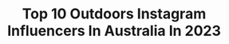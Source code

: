 ---
title: Top 10 Outdoors Instagram Influencers In Australia In 2023
description: >-
  Find top outdoors Instagram influencers in Australia in 2023. Most popular hashtags: #australianshepherd #aussielovers #dogsthathike.
platform: Instagram
hits: 232
text_top: Analyze the top-rated Instagram influencers on inBeat.
text_bottom: Our search engine has 232 Instagram influencers like this in Australia for you to pitch.
profiles:
  - username: "hitherebrooke"
    fullname: >-
      Brooke•Writer•Artist•Outdoors
    bio: >-
      My Australian lifestyle Author of 'The Subject' novel series Hunting & outdoor blogger @thegirlway All things outdoors plus a little illustrating
    location: "Australia"
    followers: 65065
    engagement: 439
    commentsToLikes: 0.073011
    id: ck6ti6cth04ec0j71ovjnoub7
    verified: false
    hashtags: ""
  - username: "e_mccart"
    fullname: >-
      Emily McCartney // Photography
    bio: >-
      Ranch | Editorial | Commercial Providing authentic imagery of the western outdoors Artist + owner of @roadrunnergallery TX
    location: "Australia"
    followers: 25144
    engagement: 298
    commentsToLikes: 0.009898
    id: ck5hjn6i8gx5n0i11r4ipd8xx
    verified: false
    hashtags: "#smallbusinesssaturday"
  - username: "freyaussie"
    fullname: >-
      ＦＲＥＹＡ
    bio: >-
      Australian Shepherd-12/2018🇫🇮 Outdoors, everyday living and dog sports ⭐ SportsK9 Ambassador @joyofdogsports ⭐Team @carninnutrition & @revolutionrace
    location: "Australia"
    followers: 7258
    engagement: 681
    commentsToLikes: 0.077261
    id: ckaowot3f9s740i78ltsg050w
    verified: false
    hashtags: "#dogsthathike, #getoutdoors, #australianshepherd, #exploremore"
  - username: "dimsim_outdoors"
    fullname: >-
      HIKING | CAMPING | TOURING
    bio: >-
      🌏 Get out and explore the great outdoors 🇦🇺 🗺 Adventurer, 🤠 Explorer & ⛺️ Camper 📖 Writer & 📸 Rookie Photo Taker 🎥 Documenting my journey👇
    location: "Australia"
    followers: 7986
    engagement: 469
    commentsToLikes: 0.076746
    id: ck5c76mrj6xak0i11b7f6xouw
    verified: false
    hashtags: ""
  - username: "mywildaussies"
    fullname: >-
      The Colorado Pups
    bio: >-
      ♡ Kodi aka Llama ⋒ Wally aka Cheesecake ↟ Aussie Human 🇦🇺: Vivian ⧋ Elopement Photographer @wildandinlovephoto ᨏ Addicted to the outdoors 🥾🌲
    location: "Australia"
    followers: 19067
    engagement: 260
    commentsToLikes: 0.103522
    id: ck55kshdazzuj0i11tfeyupap
    verified: false
    hashtags: "#dogsonadventures, #doggos, #puppiesofinstgram, #aussieaddicted"
  - username: "jessica.rose.aus"
    fullname: >-
      Jessica Rose
    bio: >-
      ❤️ Mummy to Sinéad Rose - 🤍@patm120 🖤 Bikes 🎶 Guitar 🐶 Jake 🍃 Nature + the outdoors 🖊 HR Manager | Teacher 📍 Melbourne, Australia
    location: "Australia"
    followers: 31038
    engagement: 143
    commentsToLikes: 0.017269
    id: ck0tvnrcxc2ac0i19glssnl5e
    verified: false
    hashtags: "#bikermum, #womenempowerment, #womensupportingwomen, #throwback"
  - username: "jeffreyjkieffer"
    fullname: >-
      Jeffrey Kieffer
    bio: >-
      ☼ simple joys in the outdoors based in Byron Bay, Australia ↳ hello@jeffreykieffer.com
    location: "Australia"
    followers: 12388
    engagement: 621
    commentsToLikes: 0.063848
    id: ck0vzmavr9svi0i19fm44hdvl
    verified: false
    hashtags: "#hellofrom, #deliveredbydrone, #ad, #fujiinstaxaus"
  - username: "alexandramanly"
    fullname: >-
      Alex
    bio: >-
      aussie • bikes • outdoors 🦘🚴 art project @wordstorise
    location: "Australia"
    followers: 6872
    engagement: 517
    commentsToLikes: 0.012098
    id: ck15r4c4h62zq0i19u1umy2gm
    verified: true
    hashtags: "#newyear, #legdayeveryday, #worldbicyclereliefau, #powerofbicycles"
  - username: "maryoneillofficial"
    fullname: >-
      Mary O’Neill Phillips
    bio: >-
      Aussie TV Host• Passionate about everything country music & outdoors! 📺@outdoorchanneltv Personality 🎥Host of @countryoutdoorsofficial ⬇️ WEBSITE ⬇️
    location: "Australia"
    followers: 64419
    engagement: 89
    commentsToLikes: 0.038826
    id: ck0txuwxwkjgz0i19efc3v0d5
    verified: false
    hashtags: "#turkeygrandslam, #girlsthathunt, #wildturkeys, #snowmaggedon2021"
  - username: "_leeturner"
    fullname: >-
      Lee “Hollywood” Turner 💥
    bio: >-
      💥MC / Host / Commentator 💥Giant Bicycles 💥Bicycle Aust Magazine 💥Shimano 💥Planex 💥BIcycle Network Ride Leader 💥Stitch & Dart 💥SKCC
    location: "Australia"
    followers: 27483
    engagement: 474
    commentsToLikes: 0.036396
    id: ck15r48tk62i80i193img89ut
    verified: false
    hashtags: "#cadex, #fromwhereweride, #srm, #ridegiant"
---